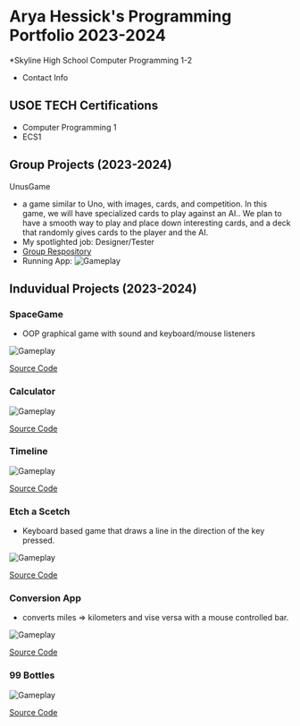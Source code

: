 # Arya Hessick's Programming Portfolio 2023-2024
*Skyline High School Computer Programming 1-2
* Contact Info

## USOE TECH Certifications
* Computer Programming 1
* ECS1

  
## Group Projects (2023-2024)
UnusGame
* a game similar to Uno, with images, cards, and competition. In this game, we will have specialized cards to play against an AI.. We plan to have a smooth way to play and place down interesting cards, and a deck that randomly gives cards to the player and the AI.
* My spotlighted job: Designer/Tester
* [Group Respository](https://github.com/LilianDm/UnusGame.git)
* Running App:
![Gameplay](https://github.com/Ahessick/programmingportfolio/blob/main/images/gpUnus.png?raw=true)
## Induvidual Projects (2023-2024)



### SpaceGame
* OOP graphical game with sound and keyboard/mouse listeners

![Gameplay](https://github.com/Ahessick/programmingportfolio/blob/main/images/SG1.png?raw=true)


[Source Code](https://github.com/Ahessick/programmingportfolio/blob/main/src/SpaceGame%203.zip)


### Calculator


![Gameplay](https://github.com/Ahessick/programmingportfolio/blob/main/images/CALCULATOR.png?raw=true)


[Source Code](https://github.com/Ahessick/programmingportfolio/blob/main/src/calculator%204.zip)


### Timeline


![Gameplay](https://github.com/Ahessick/programmingportfolio/blob/main/images/TIMELINE.png?raw=true)


[Source Code](https://github.com/Ahessick/programmingportfolio/blob/main/src/Timeline%202.zip)

### Etch a Scetch
* Keyboard based game that draws a line in the direction of the key pressed.


![Gameplay](https://github.com/Ahessick/programmingportfolio/blob/main/images/ETCH.png?raw=true)


[Source Code](https://github.com/Ahessick/programmingportfolio/blob/main/src/etchaScetch.zip)


### Conversion App
* converts miles => kilometers and vise versa with a mouse controlled bar.


![Gameplay](https://github.com/Ahessick/programmingportfolio/blob/main/images/CONVERSION.png?raw=true)

[Source Code](https://github.com/Ahessick/programmingportfolio/blob/main/src/conversionApp.zip)

### 99 Bottles
![Gameplay](https://github.com/Ahessick/programmingportfolio/blob/main/images/99.png?raw=true)

[Source Code](https://github.com/Ahessick/programmingportfolio/blob/main/src/Main.java.zip)
